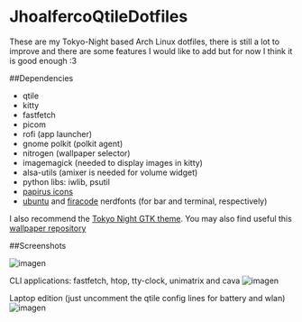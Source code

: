 # JhoalfercoQtileDotfiles

These are my Tokyo-Night based Arch Linux dotfiles, there is still a lot to improve and there are some features I would like to add but for now I think it is good enough :3

##Dependencies

- qtile
- kitty
- fastfetch
- picom
- rofi (app launcher)
- gnome polkit (polkit agent)
- nitrogen (wallpaper selector)
- imagemagick (needed to display images in kitty)
- alsa-utils (amixer is needed for volume widget)
- python libs: iwlib, psutil
- [papirus icons](https://www.pling.com/p/1166289)
- [ubuntu](https://github.com/ryanoasis/nerd-fonts/releases/download/v3.2.1/Ubuntu.zip) and [firacode](https://github.com/ryanoasis/nerd-fonts/releases/download/v3.2.1/FiraCode.zip) nerdfonts (for bar and terminal, respectively)

I also recommend the [Tokyo Night GTK theme](https://www.gnome-look.org/p/1681315). You may also find useful this [wallpaper repository](https://github.com/tokyo-night/wallpapers)

##Screenshots

![imagen](https://github.com/user-attachments/assets/8316caba-36d5-481c-906e-fcf31e175e22)

CLI applications: fastfetch, htop, tty-clock, unimatrix and cava
![imagen](https://github.com/user-attachments/assets/845b55dd-aaa0-453a-ad7b-5a5045fde794)

Laptop edition (just uncomment the qtile config lines for battery and wlan)
![imagen](https://github.com/user-attachments/assets/e2220988-3363-4fa8-a44e-cbf23502bf29)



